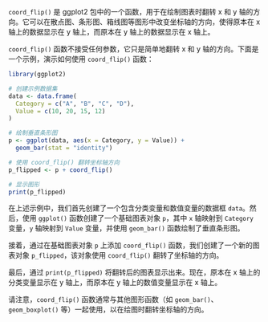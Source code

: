 `coord_flip()` 是 ggplot2 包中的一个函数，用于在绘制图表时翻转 x 和 y 轴的方向。它可以在散点图、条形图、箱线图等图形中改变坐标轴的方向，使得原本在 x 轴上的数据显示在 y 轴上，而原本在 y 轴上的数据显示在 x 轴上。

`coord_flip()` 函数不接受任何参数，它只是简单地翻转 x 和 y 轴的方向。下面是一个示例，演示如何使用 `coord_flip()` 函数：

```R
library(ggplot2)

# 创建示例数据集
data <- data.frame(
  Category = c("A", "B", "C", "D"),
  Value = c(10, 20, 15, 12)
)

# 绘制垂直条形图
p <- ggplot(data, aes(x = Category, y = Value)) +
  geom_bar(stat = "identity")

# 使用 coord_flip() 翻转坐标轴方向
p_flipped <- p + coord_flip()

# 显示图形
print(p_flipped)
```

在上述示例中，我们首先创建了一个包含分类变量和数值变量的数据框 `data`。然后，使用 `ggplot()` 函数创建了一个基础图表对象 `p`，其中 `x` 轴映射到 `Category` 变量，`y` 轴映射到 `Value` 变量，并使用 `geom_bar()` 函数绘制了垂直条形图。

接着，通过在基础图表对象 `p` 上添加 `coord_flip()` 函数，我们创建了一个新的图表对象 `p_flipped`，该对象使用 `coord_flip()` 翻转了坐标轴的方向。

最后，通过 `print(p_flipped)` 将翻转后的图表显示出来。现在，原本在 x 轴上的分类变量显示在 y 轴上，而原本在 y 轴上的数值变量显示在 x 轴上。

请注意，`coord_flip()` 函数通常与其他图形函数（如 `geom_bar()`、`geom_boxplot()` 等）一起使用，以在绘图时翻转坐标轴的方向。